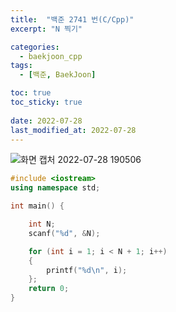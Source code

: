 ```yaml
---
title:  "백준 2741 번(C/Cpp)"
excerpt: "N 찍기"

categories:
  - baekjoon_cpp
tags:
  - [백준, BaekJoon]

toc: true
toc_sticky: true
 
date: 2022-07-28
last_modified_at: 2022-07-28
---
```


![화면 캡처 2022-07-28 190506](https://user-images.githubusercontent.com/106606698/181479818-be45f2d7-ba8b-4326-8655-585944c647c3.png)
 
```c++
#include <iostream>
using namespace std;

int main() {

	int N;
	scanf("%d", &N);

	for (int i = 1; i < N + 1; i++)
	{
		printf("%d\n", i);
	};
	return 0;
}
```